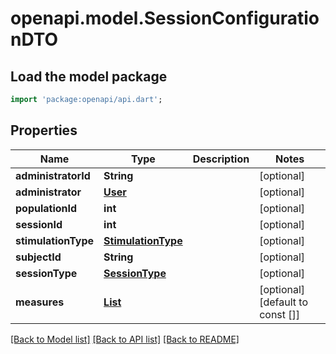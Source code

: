 # openapi.model.SessionConfigurationDTO

## Load the model package
```dart
import 'package:openapi/api.dart';
```

## Properties
Name | Type | Description | Notes
------------ | ------------- | ------------- | -------------
**administratorId** | **String** |  | [optional] 
**administrator** | [**User**](User.md) |  | [optional] 
**populationId** | **int** |  | [optional] 
**sessionId** | **int** |  | [optional] 
**stimulationType** | [**StimulationType**](StimulationType.md) |  | [optional] 
**subjectId** | **String** |  | [optional] 
**sessionType** | [**SessionType**](SessionType.md) |  | [optional] 
**measures** | [**List<Measure>**](Measure.md) |  | [optional] [default to const []]

[[Back to Model list]](../README.md#documentation-for-models) [[Back to API list]](../README.md#documentation-for-api-endpoints) [[Back to README]](../README.md)


